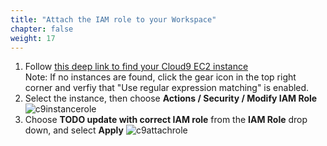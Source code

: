 ```yaml
---
title: "Attach the IAM role to your Workspace"
chapter: false
weight: 17
---
```


1. Follow [this deep link to find your Cloud9 EC2 instance](https://console.aws.amazon.com/ec2/v2/home?region=us-east-1#Instances:tag:Name=aws-cloud9-docker-snyk;sort=desc:launchTime) <br> Note: If no instances are found, click the gear icon in the top right corner and verfiy that "Use regular expression matching" is enabled.
1. Select the instance, then choose **Actions / Security / Modify IAM Role**
![c9instancerole](/images/attach-role.png)
1. Choose **TODO update with correct IAM role** from the **IAM Role** drop down, and select **Apply**
![c9attachrole](/images/attach-role-2.png)